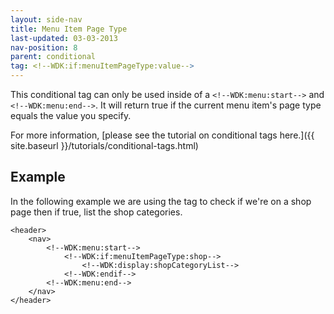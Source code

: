 ```yaml
---
layout: side-nav
title: Menu Item Page Type
last-updated: 03-03-2013
nav-position: 8
parent: conditional
tag: <!--WDK:if:menuItemPageType:value-->
---
```


This conditional tag can only be used inside of a `<!--WDK:menu:start-->` and `<!--WDK:menu:end-->`. It  will return true if the current menu item's page type equals the value you specify.

For more information, [please see the tutorial on conditional tags here.]({{ site.baseurl }}/tutorials/conditional-tags.html)

## Example
In the following example we are using the tag to check if we're on a shop page then if true, list the shop categories.

~~~
<header>
	<nav>
		<!--WDK:menu:start-->
			<!--WDK:if:menuItemPageType:shop-->
				<!--WDK:display:shopCategoryList-->
			<!--WDK:endif-->
		<!--WDK:menu:end-->
	</nav>
</header>
~~~